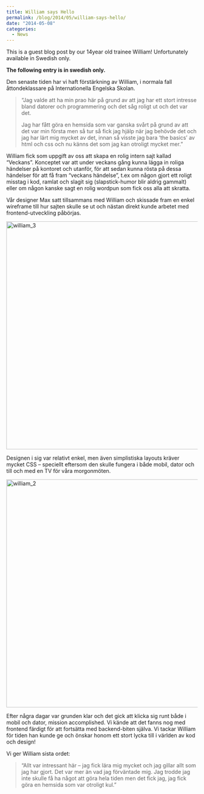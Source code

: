 ```yaml
---
title: William says Hello
permalink: /blog/2014/05/william-says-hello/
date: "2014-05-08"
categories:
  - News
---
```


This is a guest blog post by our 14year old trainee William! Unfortunately available in Swedish only.

<!--more-->

**The following entry is in swedish only.**

Den senaste tiden har vi haft förstärkning av William, i normala fall åttondeklassare på Internationella Engelska Skolan.

> &#8220;Jag valde att ha min prao här på grund av att jag har ett stort intresse bland datorer och programmering och det såg roligt ut och det var det.
>
>
>
> Jag har fått göra en hemsida som var ganska svårt på grund av att det var min första men så tur så fick jag hjälp när jag behövde det och jag har lärt mig mycket av det, innan så visste jag bara &#8216;the basics&#8217; av html och css och nu känns det som jag kan otroligt mycket mer.&#8221;

William fick som uppgift av oss att skapa en rolig intern sajt kallad &#8220;Veckans&#8221;.
Konceptet var att under veckans gång kunna lägga in roliga händelser på kontoret och utanför, för att sedan kunna rösta på dessa händelser för att få fram &#8220;veckans händelse&#8221;, t.ex om någon gjort ett roligt misstag i kod, ramlat och slagit sig (slapstick-humor blir aldrig gammalt) eller om någon kanske sagt en rolig wordpun som fick oss alla att skratta.

Vår designer Max satt tillsammans med William och skissade fram en enkel wireframe till hur sajten skulle se ut och nästan direkt kunde arbetet med frontend-utveckling påbörjas.

<img class="alignnone size-full wp-image-374" alt="william_3" src="http://blog.agigen.se/wp-content/uploads/2014/05/william_3.jpg" width="800" height="600" />

Designen i sig var relativt enkel, men även simplistiska layouts kräver mycket CSS &#8211; speciellt eftersom den skulle fungera i både mobil, dator och till och med en TV för våra morgonmöten.

<img class="alignnone size-full wp-image-373" alt="william_2" src="http://blog.agigen.se/wp-content/uploads/2014/05/william_2.jpg" width="800" height="600" />

Efter några dagar var grunden klar och det gick att klicka sig runt både i mobil och dator, mission accomplished. Vi kände att det fanns nog med frontend färdigt för att fortsätta med backend-biten själva. Vi tackar William för tiden han kunde ge och önskar honom ett stort lycka till i världen av kod och design!

Vi ger William sista ordet:

> &#8220;Allt var intressant här &#8211; jag fick lära mig mycket och jag gillar allt som jag har gjort. Det var mer än vad jag förväntade mig. Jag trodde jag inte skulle få ha något att göra hela tiden men det fick jag, jag fick göra en hemsida som var otroligt kul.&#8221;
